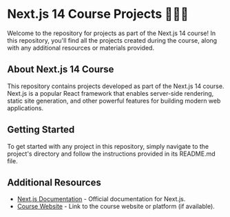 # Next.js 14 Course Projects 👨🏻‍🏫

Welcome to the repository for projects as part of the Next.js 14 course! In this repository, you'll find all the projects created during the course, along with any additional resources or materials provided.

## About Next.js 14 Course

This repository contains projects developed as part of the Next.js 14 course. Next.js is a popular React framework that enables server-side rendering, static site generation, and other powerful features for building modern web applications.

## Getting Started

To get started with any project in this repository, simply navigate to the project's directory and follow the instructions provided in its README.md file.

## Additional Resources

- [Next.js Documentation](https://nextjs.org/docs) - Official documentation for Next.js.
- [Course Website](https://udemy.com/course/nextjs-react-the-complete-guide/learn) - Link to the course website or platform (if available).
